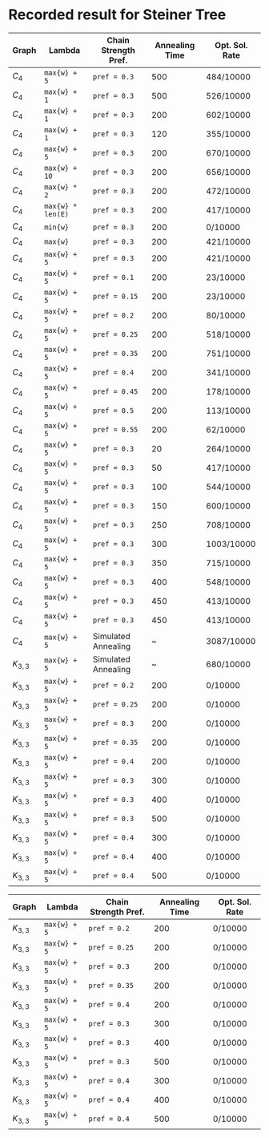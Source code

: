 # Recorded result for Steiner Tree

| Graph     | Lambda            | Chain Strength Pref. | Annealing Time | Opt. Sol. Rate |
| --------- | ----------------- | -------------------- | -------------- | -------------- |
| $C_4$     | `max{w} + 5`      | `pref = 0.3`         | 500            | 484/10000      |
| $C_4$     | `max{w} + 1`      | `pref = 0.3`         | 500            | 526/10000      |
| $C_4$     | `max{w} + 1`      | `pref = 0.3`         | 200            | 602/10000      |
| $C_4$     | `max{w} + 1`      | `pref = 0.3`         | 120            | 355/10000      |
| $C_4$     | `max{w} + 5`      | `pref = 0.3`         | 200            | 670/10000      |
| $C_4$     | `max{w} + 10`     | `pref = 0.3`         | 200            | 656/10000      |
| $C_4$     | `max{w} * 2`      | `pref = 0.3`         | 200            | 472/10000      |
| $C_4$     | `max{w} * len(E)` | `pref = 0.3`         | 200            | 417/10000      |
| $C_4$     | `min{w}`          | `pref = 0.3`         | 200            | 0/10000        |
| $C_4$     | `max{w}`          | `pref = 0.3`         | 200            | 421/10000      |
| $C_4$     | `max{w} + 5`      | `pref = 0.3`         | 200            | 421/10000      |
| $C_4$     | `max{w} + 5`      | `pref = 0.1`         | 200            | 23/10000       |
| $C_4$     | `max{w} + 5`      | `pref = 0.15`        | 200            | 23/10000       |
| $C_4$     | `max{w} + 5`      | `pref = 0.2`         | 200            | 80/10000       |
| $C_4$     | `max{w} + 5`      | `pref = 0.25`        | 200            | 518/10000      |
| $C_4$     | `max{w} + 5`      | `pref = 0.35`        | 200            | 751/10000      |
| $C_4$     | `max{w} + 5`      | `pref = 0.4`         | 200            | 341/10000      |
| $C_4$     | `max{w} + 5`      | `pref = 0.45`        | 200            | 178/10000      |
| $C_4$     | `max{w} + 5`      | `pref = 0.5`         | 200            | 113/10000      |
| $C_4$     | `max{w} + 5`      | `pref = 0.55`        | 200            | 62/10000       |
| $C_4$     | `max{w} + 5`      | `pref = 0.3`         | 20             | 264/10000      |
| $C_4$     | `max{w} + 5`      | `pref = 0.3`         | 50             | 417/10000      |
| $C_4$     | `max{w} + 5`      | `pref = 0.3`         | 100            | 544/10000      |
| $C_4$     | `max{w} + 5`      | `pref = 0.3`         | 150            | 600/10000      |
| $C_4$     | `max{w} + 5`      | `pref = 0.3`         | 250            | 708/10000      |
| $C_4$     | `max{w} + 5`      | `pref = 0.3`         | 300            | 1003/10000     |
| $C_4$     | `max{w} + 5`      | `pref = 0.3`         | 350            | 715/10000      |
| $C_4$     | `max{w} + 5`      | `pref = 0.3`         | 400            | 548/10000      |
| $C_4$     | `max{w} + 5`      | `pref = 0.3`         | 450            | 413/10000      |
| $C_4$     | `max{w} + 5`      | `pref = 0.3`         | 450            | 413/10000      |
| $C_4$     | `max{w} + 5`      | Simulated Annealing  | ~              | 3087/10000     |
| $K_{3,3}$ | `max{w} + 5`      | Simulated Annealing  | ~              | 680/10000      |
| $K_{3,3}$ | `max{w} + 5`      | `pref = 0.2`         | 200            | 0/10000        |
| $K_{3,3}$ | `max{w} + 5`      | `pref = 0.25`        | 200            | 0/10000        |
| $K_{3,3}$ | `max{w} + 5`      | `pref = 0.3`         | 200            | 0/10000        |
| $K_{3,3}$ | `max{w} + 5`      | `pref = 0.35`        | 200            | 0/10000        |
| $K_{3,3}$ | `max{w} + 5`      | `pref = 0.4`         | 200            | 0/10000        |
| $K_{3,3}$ | `max{w} + 5`      | `pref = 0.3`         | 300            | 0/10000        |
| $K_{3,3}$ | `max{w} + 5`      | `pref = 0.3`         | 400            | 0/10000        |
| $K_{3,3}$ | `max{w} + 5`      | `pref = 0.3`         | 500            | 0/10000        |
| $K_{3,3}$ | `max{w} + 5`      | `pref = 0.4`         | 300            | 0/10000        |
| $K_{3,3}$ | `max{w} + 5`      | `pref = 0.4`         | 400            | 0/10000        |
| $K_{3,3}$ | `max{w} + 5`      | `pref = 0.4`         | 500            | 0/10000        |

| Graph     | Lambda       | Chain Strength Pref. | Annealing Time | Opt. Sol. Rate |
| --------- | ------------ | -------------------- | -------------- | -------------- |
| $K_{3,3}$ | `max{w} + 5` | `pref = 0.2`         | 200            | 0/10000        |
| $K_{3,3}$ | `max{w} + 5` | `pref = 0.25`        | 200            | 0/10000        |
| $K_{3,3}$ | `max{w} + 5` | `pref = 0.3`         | 200            | 0/10000        |
| $K_{3,3}$ | `max{w} + 5` | `pref = 0.35`        | 200            | 0/10000        |
| $K_{3,3}$ | `max{w} + 5` | `pref = 0.4`         | 200            | 0/10000        |
| $K_{3,3}$ | `max{w} + 5` | `pref = 0.3`         | 300            | 0/10000        |
| $K_{3,3}$ | `max{w} + 5` | `pref = 0.3`         | 400            | 0/10000        |
| $K_{3,3}$ | `max{w} + 5` | `pref = 0.3`         | 500            | 0/10000        |
| $K_{3,3}$ | `max{w} + 5` | `pref = 0.4`         | 300            | 0/10000        |
| $K_{3,3}$ | `max{w} + 5` | `pref = 0.4`         | 400            | 0/10000        |
| $K_{3,3}$ | `max{w} + 5` | `pref = 0.4`         | 500            | 0/10000        |
